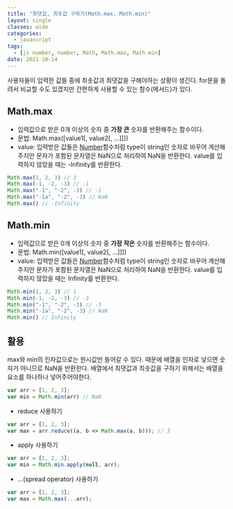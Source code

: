 ```yaml
---
title: "최댓값, 최솟값 구하기(Math.max, Math.min)"
layout: single
classes: wide
categories:
  - javascript
tags:
  - [js number, number, Math, Math.max, Math.min]
date: 2021-10-14
---
```


사용자들이 입력한 값들 중에 최솟값과 최댓값을 구해야하는 상황이 생긴다.
for문을 돌려서 비교할 수도 있겠지만 간편하게 사용할 수 있는 함수(메서드)가 있다.

## Math.max
* 입력값으로 받은 0개 이상의 숫자 중 **가장 큰** 숫자를 반환해주는 함수이다.
* 문법: Math.max([value1[, value2[, ...]]])
* value: 입력받은 값들은 <a href="https://jindonyy.github.io/TIL/javascript/converting-a-string-to-a-number/#number">Number</a>함수처럼 type이 string인 숫자로 바꾸어 계산해주지만 문자가 포함된 문자열은 NaN으로 처리하여 NaN을 반환한다. value를 입력하지 않았을 때는 -Infinity를 반환한다.

```javascript
Math.max(1, 2, 3) // 3
Math.max(-1, -2, -3) // -1
Math.max("-1", "-2", -3) // -1
Math.max("-1a", "-2", -3) // NaN
Math.max() // -Infinity
```

## Math.min
* 입력값으로 받은 0개 이상의 숫자 중 **가장 작은** 숫자를 반환해주는 함수이다.
* 문법: Math.min([value1[, value2[, ...]]])
* value: 입력받은 값들은 <a href="https://jindonyy.github.io/TIL/javascript/converting-a-string-to-a-number/#number">Number</a>함수처럼 type이 string인 숫자로 바꾸어 계산해주지만 문자가 포함된 문자열은 NaN으로 처리하여 NaN을 반환한다. value를 입력하지 않았을 때는 Infinity를 반환한다.

```javascript
Math.min(1, 2, 3) // 1
Math.min(-1, -2, -3) // -3
Math.min("-1", "-2", -3) // -3
Math.min("-1a", "-2", -3) // NaN
Math.min() // Infinity
```

## 활용
max와 min의 인자값으로는 원시값만 들어갈 수 있다. 때문에 배열을 인자로 넣으면 숫자가 아니므로 NaN을 반환한다.
배열에서 최댓값과 최솟값을 구하기 위해서는 배열을 요소를 하나하나 넣어주어야한다.

```javascript
var arr = [1, 2, 3];
var min = Math.min(arr) // NaN
```

* reduce 사용하기
```javascript
var arr = [1, 2, 3];
var max = arr.reduce((a, b => Math.max(a, b))); // 3
```

* apply 사용하기
```javascript
var arr = [1, 2, 3];
var min = Math.min.apply(null, arr);
```

* ...(spread operator) 사용하기
```javascript
var arr = [1, 2, 3];
var max = Math.max(...arr);
```